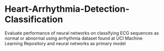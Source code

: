 # Heart-Arrhythmia-Detection-Classification
Evaluate performance of neural networks on classifying ECG sequences as normal or abnormal using arrhythmia dataset found at UCI Machine Learning Repository and neural networks as primary model
